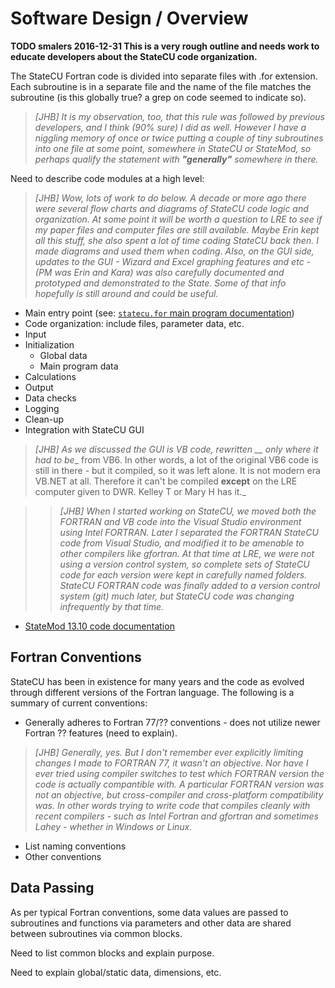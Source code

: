 # Software Design / Overview

**TODO smalers 2016-12-31 This is a very rough outline and needs work to educate developers about the StateCU code organization.** 


The StateCU Fortran code is divided into separate files with .for extension.
Each subroutine is in a separate file and the name of the file matches the subroutine (is this globally true? a grep on code seemed to indicate so).
>_[JHB] It is my observation, too, that this rule was followed by previous developers, and I think (90% sure) I did as well.  However I have a niggling memory of once or twice putting a couple of tiny subroutines into one file at some point, somewhere in StateCU or StateMod, so perhaps qualify the statement with __"generally"__ somewhere in there._

Need to describe code modules at a high level:
>_[JHB] Wow, lots of work to do below.  A decade or more ago there were several flow charts and diagrams of StateCU code logic and organization.  At some point it will be worth a question to LRE to see if my paper files and computer files are still available.  Maybe Erin kept all this stuff, she also spent a lot of time coding StateCU back then.  I made diagrams and used them when coding.  Also, on the GUI side, updates to the GUI - Wizard and Excel graphing features and etc - (PM was Erin and Kara) was also carefully documented and prototyped and demonstrated to the State. Some of that info hopefully is still around and could be useful._

* Main entry point (see: [`statecu.for` main program documentation](http://software.openwaterfoundation.org/cdss/statecu/13.10/doc-api/statecu_8for.html))
* Code organization:  include files, parameter data, etc.
* Input
* Initialization
	+ Global data
	+ Main program data
* Calculations
* Output
* Data checks
* Logging
* Clean-up
* Integration with StateCU GUI
>_[JHB] As we discussed the GUI is VB code, rewritten __ only where it had to be__ from VB6. In other words, a lot of the original VB6 code is still in there - but it compiled, so it was left alone.  It is not modern era VB.NET at all. Therefore it can't be compiled __except__ on the LRE computer given to DWR. Kelley T or Mary H has it._

>>_[JHB] When I started working on StateCU, we moved both the FORTRAN and VB code into the Visual Studio environment using Intel FORTRAN.  Later I separated the FORTRAN StateCU code from Visual Studio, and modified it to be amenable to other compilers like gfortran. At that time at LRE, we were not using a version control system, so complete sets of StateCU code for each version were kept in carefully named folders.  StateCU FORTRAN code was finally added to a version control system (git) much later, but StateCU code was changing infrequently by that time._

* [StateMod 13.10 code documentation](http://software.openwaterfoundation.org/cdss/statecu/13.10/doc-api/index.html)

## Fortran Conventions

StateCU has been in existence for many years and the code as evolved through different versions of the Fortran language.
The following is a summary of current conventions:

* Generally adheres to Fortran 77/?? conventions - does not utilize newer Fortran ?? features (need to explain).
>_[JHB] Generally, yes.  But I don't remember ever explicitly limiting changes I made to FORTRAN 77, it wasn't an objective.  Nor have I ever tried using compiler switches to test which FORTRAN version the code is actually compantible with.  A particular FORTRAN version was not an objective, but cross-compiler and cross-platform compatibility was.  In other words trying to write code that compiles cleanly with recent compilers - such as Intel Fortran and gfortran and sometimes Lahey - whether in Windows or Linux._ 
* List naming conventions
* Other conventions

## Data Passing

As per typical Fortran conventions, some data values are passed to subroutines and functions via parameters
and other data are shared between subroutines via common blocks.

Need to list common blocks and explain purpose.

Need to explain global/static data, dimensions, etc.
